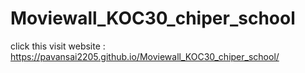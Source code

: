 # Moviewall_KOC30_chiper_school


click this visit website : https://pavansai2205.github.io/Moviewall_KOC30_chiper_school/

